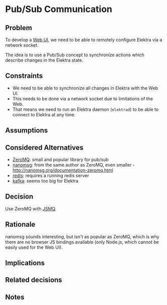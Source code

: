 # Pub/Sub Communication

## Problem

To develop a [Web UI](https://github.com/ElektraInitiative/libelektra/issues/252),
we need to be able to remotely configure Elektra via a network socket.

The idea is to use a Pub/Sub concept to synchronize actions which describe
changes in the Elektra state.

## Constraints

- We need to be able to synchronize all changes in Elektra with the Web UI.
- This needs to be done via a network socket due to limitations of the Web.
- That means we need to run an Elektra daemon (`elektrad`) to be able to
 connect to Elektra at any time.

## Assumptions

## Considered Alternatives

- [ZeroMQ](http://zeromq.org/): small and popular library for pub/sub
- [nanomsg](http://nanomsg.org/): from the same author as ZeroMQ, even smaller - http://nanomsg.org/documentation-zeromq.html
- [redis](http://redis.io/topics/pubsub): requires a running redis server
- [kafka](http://kafka.apache.org/): seems too big for Elektra

## Decision

Use ZeroMQ with [JSMQ](https://github.com/zeromq/JSMQ).

## Rationale

nanomsg sounds interesting, but isn't as popular as ZeroMQ, which is why there
are no browser JS bindings available (only Node.js, which cannot be easily
used for the Web UI).

## Implications

## Related decisions

## Notes
